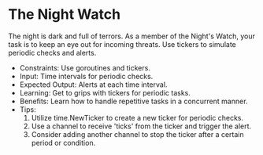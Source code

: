 # The Night Watch

The night is dark and full of terrors. As a member of the Night's Watch, your task is to keep an eye out for incoming threats. Use tickers to simulate periodic checks and alerts.

- Constraints: Use goroutines and tickers.
- Input: Time intervals for periodic checks.
- Expected Output: Alerts at each time interval.
- Learning: Get to grips with tickers for periodic tasks.
- Benefits: Learn how to handle repetitive tasks in a concurrent manner.
- Tips:
  1. Utilize time.NewTicker to create a new ticker for periodic checks.
  2. Use a channel to receive 'ticks' from the ticker and trigger the alert.
  3. Consider adding another channel to stop the ticker after a certain period or condition.
